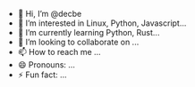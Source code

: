 - 👋 Hi, I’m @decbe
- 👀 I’m interested in Linux, Python, Javascript...
- 🌱 I’m currently learning Python, Rust...
- 💞️ I’m looking to collaborate on ...
- 📫 How to reach me ...
- 😄 Pronouns: ...
- ⚡ Fun fact: ...

<!---
decbe/decbe is a ✨ special ✨ repository because its `README.md` (this file) appears on your GitHub profile.
You can click the Preview link to take a look at your changes.
--->
